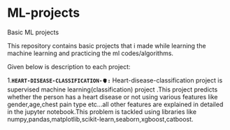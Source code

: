 # ML-projects
Basic ML projects


This repository contains basic projects that i made while learning the machine learning and practicing the ml codes/algorithms.

Given below is description to each project:

1.**`HEART-DISEASE-CLASSIFICATION-🫀:`**
Heart-disease-classification project is supervised machine learning(classification) project .This project predicts whether the person has a heart disease or not using various features like gender,age,chest pain type etc...all other features are explained in detailed in the jupyter notebook.This problem is tackled using libraries like numpy,pandas,matplotlib,scikit-learn,seaborn,xgboost,catboost.

